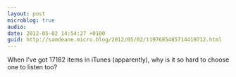```yaml
---
layout: post
microblog: true
audio: 
date: 2012-05-02 14:54:27 +0100
guid: http://samdeane.micro.blog/2012/05/02/t197685485714419712.html
---
```

When I’ve got 17182 items in iTunes (apparently), why is it so hard to choose one to listen too?
